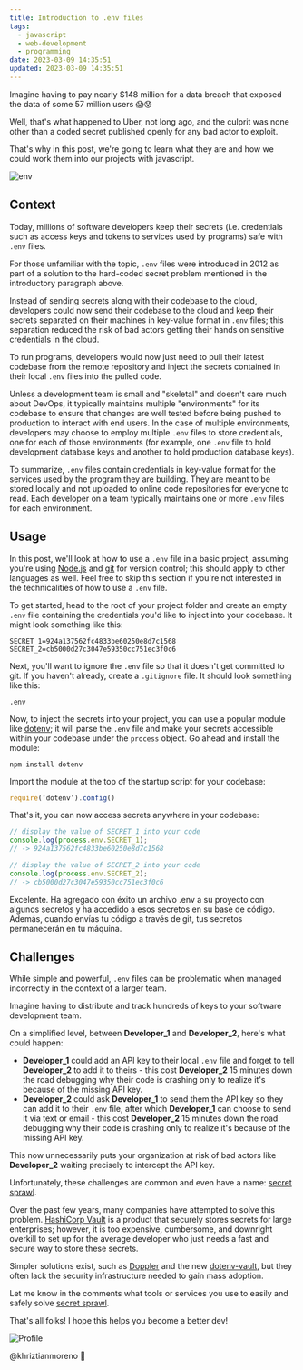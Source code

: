 ```yaml
---
title: Introduction to .env files
tags:
  - javascript
  - web-development
  - programming
date: 2023-03-09 14:35:51
updated: 2023-03-09 14:35:51
---
```


Imagine having to pay nearly $148 million for a data breach that exposed the data of some 57 million users 😱😰

Well, that's what happened to Uber, not long ago, and the culprit was none other than a coded secret published openly for any bad actor to exploit.

That's why in this post, we're going to learn what they are and how we could work them into our projects with javascript.

![env](https://media2.dev.to/dynamic/image/width=1000,height=420,fit=cover,gravity=auto,format=auto/https%3A%2F%2Fdev-to-uploads.s3.amazonaws.com%2Fuploads%2Farticles%2Fxnr6sdobejyg1fzpld5s.png)

## Context

Today, millions of software developers keep their secrets (i.e. credentials such as access keys and tokens to services used by programs) safe with `.env` files.

For those unfamiliar with the topic, `.env` files were introduced in 2012 as part of a solution to the hard-coded secret problem mentioned in the introductory paragraph above.

Instead of sending secrets along with their codebase to the cloud, developers could now send their codebase to the cloud and keep their secrets separated on their machines in key-value format in `.env` files; this separation reduced the risk of bad actors getting their hands on sensitive credentials in the cloud.

To run programs, developers would now just need to pull their latest codebase from the remote repository and inject the secrets contained in their local `.env` files into the pulled code.

Unless a development team is small and "skeletal" and doesn't care much about DevOps, it typically maintains multiple "environments" for its codebase to ensure that changes are well tested before being pushed to production to interact with end users. In the case of multiple environments, developers may choose to employ multiple `.env` files to store credentials, one for each of those environments (for example, one `.env` file to hold development database keys and another to hold production database keys).

To summarize, `.env` files contain credentials in key-value format for the services used by the program they are building. They are meant to be stored locally and not uploaded to online code repositories for everyone to read. Each developer on a team typically maintains one or more `.env` files for each environment.

## Usage

In this post, we'll look at how to use a `.env` file in a basic project, assuming you're using [Node.js](https://nodejs.org/en/) and [git](https://git-scm.com/) for version control; this should apply to other languages ​​as well. Feel free to skip this section if you're not interested in the technicalities of how to use a `.env` file.

To get started, head to the root of your project folder and create an empty `.env` file containing the credentials you'd like to inject into your codebase. It might look something like this:

```
SECRET_1=924a137562fc4833be60250e8d7c1568
SECRET_2=cb5000d27c3047e59350cc751ec3f0c6
```

Next, you'll want to ignore the `.env` file so that it doesn't get committed to git. If you haven't already, create a `.gitignore` file. It should look something like this:

```
.env
```

Now, to inject the secrets into your project, you can use a popular module like [dotenv](https://www.npmjs.com/package/dotenv); it will parse the `.env` file and make your secrets accessible within your codebase under the `process` object. Go ahead and install the module:

```shell
npm install dotenv
```

Import the module at the top of the startup script for your codebase:

```javascript
require(‘dotenv’).config()
```

That's it, you can now access secrets anywhere in your codebase:

```javascript
// display the value of SECRET_1 into your code
console.log(process.env.SECRET_1);
// -> 924a137562fc4833be60250e8d7c1568

// display the value of SECRET_2 into your code
console.log(process.env.SECRET_2);
// -> cb5000d27c3047e59350cc751ec3f0c6
```

Excelente. Ha agregado con éxito un archivo .env a su proyecto con algunos secretos y ha accedido a esos secretos en su base de código. Además, cuando envías tu código a través de git, tus secretos permanecerán en tu máquina.

## Challenges

While simple and powerful, `.env` files can be problematic when managed incorrectly in the context of a larger team.

Imagine having to distribute and track hundreds of keys to your software development team.

On a simplified level, between **Developer_1** and **Developer_2**, here's what could happen:

- **Developer_1** could add an API key to their local `.env` file and forget to tell **Developer_2** to add it to theirs - this cost **Developer_2** 15 minutes down the road debugging why their code is crashing only to realize it's because of the missing API key.
- **Developer_2** could ask **Developer_1** to send them the API key so they can add it to their `.env` file, after which **Developer_1** can choose to send it via text or email - this cost **Developer_2** 15 minutes down the road debugging why their code is crashing only to realize it's because of the missing API key.

This now unnecessarily puts your organization at risk of bad actors like **Developer_2** waiting precisely to intercept the API key.

Unfortunately, these challenges are common and even have a name: [secret sprawl](https://www.gitguardian.com/glossary/secret-sprawl-definition).

Over the past few years, many companies have attempted to solve this problem. [HashiCorp Vault](https://www.vaultproject.io/) is a product that securely stores secrets for large enterprises; however, it is too expensive, cumbersome, and downright overkill to set up for the average developer who just needs a fast and secure way to store these secrets.

Simpler solutions exist, such as [Doppler](https://www.doppler.com/) and the new [dotenv-vault](https://dotenv.org/vault?r=1), but they often lack the security infrastructure needed to gain mass adoption.

Let me know in the comments what tools or services you use to easily and safely solve [secret sprawl](https://www.gitguardian.com/glossary/secret-sprawl-definition).

That's all folks! I hope this helps you become a better dev!

![Profile](https://res.cloudinary.com/khriztianmoreno/image/upload/c_scale,w_148/v1591324337/KM-brand/stickers/sticker-3_2x.png)

@khriztianmoreno 🚀
